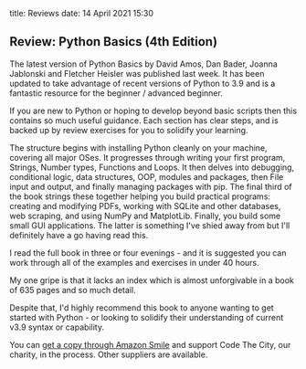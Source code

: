 title: Reviews
date: 14 April 2021 15:30

## Review: Python Basics (4th Edition) 

The latest version of Python Basics by David Amos, Dan Bader, Joanna Jablonski and Fletcher Heisler was published last week. It has been updated to take advantage of recent versions of Python to 3.9 and is a fantastic resource for the beginner / advanced beginner. 

If you are new to Python or hoping to develop beyond basic scripts then this contains so much useful guidance. Each section has clear steps, and is backed up by review exercises for you to solidify your learning. 

The structure begins with installing Python cleanly on your machine, covering all major OSes. It progresses through writing your first program, Strings, Number types, Functions and Loops. It then delves into debugging, conditional logic, data structures, OOP, modules and packages, then File input and output, and finally managing packages with pip. The final third of the book strings these together helping you build practical programs: creating and modifying PDFs, working with SQLite and other databases, web scraping, and using NumPy and MatplotLib. Finally, you build some small GUI applications. The latter is something I've shied away from but I'll definitely have a go having read this. 

I read the full book in three or four evenings - and it is suggested you can work through all of the examples and exercises in under 40 hours. 

My one gripe is that it lacks an index which is almost unforgivable in a book of 635 pages and so much detail. 

Despite that, I'd highly recommend this book to anyone wanting to get started with Python - or looking to solidify their understanding of current v3.9 syntax or capability. 

You can [get a copy through Amazon Smile](https://smile.amazon.co.uk/dp/1775093328/ref=cm_sw_em_r_mt_dp_CMT0RXXRAQNS7GK8YZT9) and support Code The City, our charity, in the process. Other suppliers are available. 
